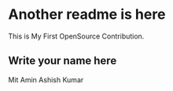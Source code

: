 # Another readme is here

This is My First OpenSource Contribution.

## Write your name here

Mit Amin
Ashish Kumar
